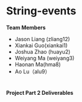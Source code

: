 # String-events
**Team Members**
* Jason Liang (zliang12)
* Xiankai Guo(xiankai1)
* Joshua Zhao (huayu2) 
* Weiyang Ma (weiyang3) 
* Haonan Ma(hma8) 
* Ao Lu（alu9）

#
**Project Part 2 Deliverables**
